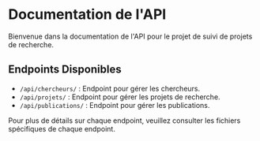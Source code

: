 # Documentation de l'API

Bienvenue dans la documentation de l'API pour le projet de suivi de projets de recherche.

## Endpoints Disponibles

- `/api/chercheurs/` : Endpoint pour gérer les chercheurs.
- `/api/projets/` : Endpoint pour gérer les projets de recherche.
- `/api/publications/` : Endpoint pour gérer les publications.

Pour plus de détails sur chaque endpoint, veuillez consulter les fichiers spécifiques de chaque endpoint.

